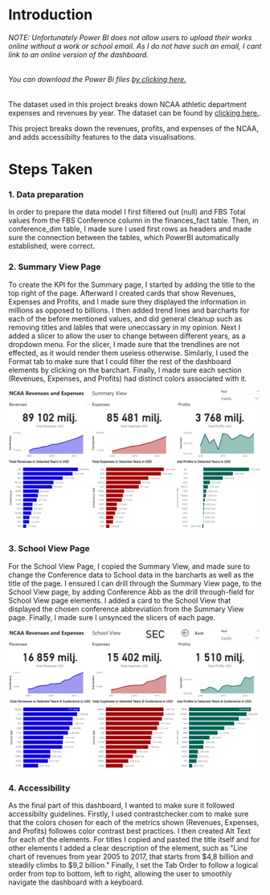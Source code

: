 # Introduction

###### <em>NOTE: Unfortunately Power BI does not allow users to upload their works online without a work or school email. As I do not have such an email, I cant link to an online version of the dashboard.
###### You can download the Power Bi files [by clicking here.](https://github.com/stlgithub/dataportfolio/blob/main/powerbi_files/Project2.pbix)</em>

The dataset used in this project breaks down NCAA athletic department expenses and revenues by year.
The dataset can be found by [clicking here.](https://data.world/jbaucke/2021-w1-power-bi-wow-ncaa-financials).

This project breaks down the revenues, profits, and expenses of the NCAA, and adds accessibilty features to the data visualisations.

# Steps Taken

### 1. Data preparation

In order to prepare the data model I first filtered out (null) and FBS Total values from the FBS Conference column in the finances_fact table.
Then, in conference_dim table, I made sure I used first rows as headers and made sure the connection between the tables, which PowerBI automatically established, were correct.

### 2. Summary View Page

To create the KPI for the Summary page, I started by adding the title to the top right of the page.
Afterward I created cards that show Revenues, Expenses and Profits, and I made sure they displayed the information in millions as opposed to billions.
I then added trend lines and barcharts for each of the before mentioned values, and did general cleanup such as removing titles and lables that were uneccassary in my opinion.
Next I added a slicer to allow the user to change between different years, as a dropdown menu. For the slicer, I made sure that the trendlines are not effected, as it would render them useless otherwise.
Similarly, I used the Format tab to make sure that I could filter the rest of the dashboard elements by clicking on the barchart.
Finally, I made sure each section (Revenues, Expenses, and Profits) had distinct colors associated with it.

![Completed image of the Conference Page](https://github.com/stlgithub/dataportfolio/blob/main/PowerBI/PowerBI_1/Project1.png)

### 3. School View Page

For the School View Page, I copied the Summary View, and made sure to change the Conference data to School data in the barcharts as well as the title of the page.
I ensured I can drill through the Summary View page, to the School View page, by adding Conference Abb as the drill through-field for School View page elements.
I added a card to the School View that displayed the chosen conference abbreviation from the Summary View page.
Finally, I made sure I unsynced the slicers of each page.

![Completed image of the Conference Page](https://github.com/stlgithub/dataportfolio/blob/main/PowerBI/PowerBI_1/Project1_2.png)

### 4. Accessibility

As the final part of this dashboard, I wanted to make sure it followed accessibilty guidelines.
Firstly, I used contrastchecker.com to make sure that the colors chosen for each of the metrics shown (Revenues, Expenses, and Profits) followes color contrast best practices.
I then created Alt Text for each of the elements. For titles I copied and pasted the title itself and for other elements I added a clear description of the element, such as "Line chart of revenues from year 2005 to 2017, that starts from $4,8 billion and steadily climbs to $9,2 billion."
Finally, I set the Tab Order to follow a logical order from top to bottom, left to right, allowing the user to smoothly navigate the dashboard with a keyboard.
